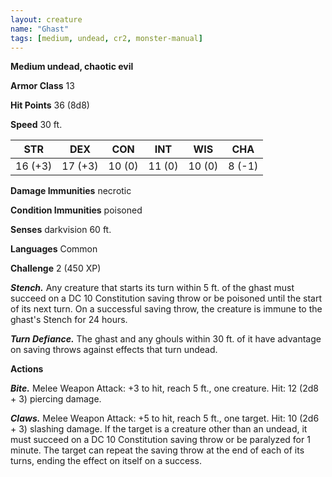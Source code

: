 ```yaml
---
layout: creature
name: "Ghast"
tags: [medium, undead, cr2, monster-manual]
---
```


**Medium undead, chaotic evil**

**Armor Class** 13

**Hit Points** 36 (8d8)

**Speed** 30 ft.

|   STR   |   DEX   |   CON   |   INT   |   WIS   |   CHA   |
|:-----:|:-----:|:-----:|:-----:|:-----:|:-----:|
| 16 (+3) | 17 (+3) | 10 (0) | 11 (0) | 10 (0) | 8 (-1) |

**Damage Immunities** necrotic

**Condition Immunities** poisoned

**Senses** darkvision 60 ft.

**Languages** Common

**Challenge** 2 (450 XP)

***Stench.*** Any creature that starts its turn within 5 ft. of the ghast must succeed on a DC 10 Constitution saving throw or be poisoned until the start of its next turn. On a successful saving throw, the creature is immune to the ghast's Stench for 24 hours.

***Turn Defiance.*** The ghast and any ghouls within 30 ft. of it have advantage on saving throws against effects that turn undead.

**Actions**

***Bite.*** Melee Weapon Attack: +3 to hit, reach 5 ft., one creature. Hit: 12 (2d8 + 3) piercing damage.

***Claws.*** Melee Weapon Attack: +5 to hit, reach 5 ft., one target. Hit: 10 (2d6 + 3) slashing damage. If the target is a creature other than an undead, it must succeed on a DC 10 Constitution saving throw or be paralyzed for 1 minute. The target can repeat the saving throw at the end of each of its turns, ending the effect on itself on a success.

